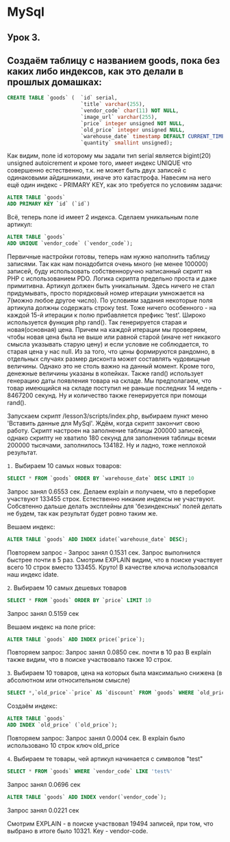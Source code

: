 # MySql

## Урок 3.

## Создаём таблицу c названием goods, пока без каких либо индексов, как это делали в прошлых домашках:

```sql
CREATE TABLE `goods` (  `id` serial,
                        `title` varchar(255),
                        `vendor_code` char(11) NOT NULL,
                        `image_url` varchar(255),
                        `price` integer unsigned NOT NULL,
                        `old_price` integer unsigned NULL,
                        `warehouse_date` timestamp DEFAULT CURRENT_TIMESTAMP,
                        `quantity` smallint unsigned);
```
Как видим, поле id которому мы задали тип serial является bigint(20) unsigned autoicrement и кроме того, имеет индекс
UNIQUE что совершенно естественно, т.к. не может быть двух записей с одинаковыми айдишниками, иначе это катастрофа.
Навесим на него ещё один индекс - PRIMARY KEY, как это требуется по условиям задачи:
```sql
ALTER TABLE `goods`
ADD PRIMARY KEY `id` (`id`)
```
Всё, теперь поле id имеет 2 индекса.
Сделаем уникальным поле артикул:
```sql
ALTER TABLE `goods`
ADD UNIQUE `vendor_code` (`vendor_code`);
```
Первичные настройки готовы, теперь нам нужно наполнить таблицу записями.
Так как нам понадобится очень много (не менее 100000) записей, буду использовать собственноручно написанный скрипт на PHP
с использованием PDO. Логика скрипта предельно проста и даже примитивна. Артикул должен быть уникальным. Здесь ничего не 
стал придумывать, просто порядковый номер итерации умножается на 7(можно любое
другое число). По условиям задания некоторые поля артикула должны содержать строку test. Тоже ничего особенного - на
каждой 15-й итерации к полю прибавляется префикс 'test'.
Широко используется функция php rand(). Так генерируется старая и новая(основная) цена. Причем на каждой итерации мы
проверяем, чтобы новая цена была не выше или равной старой (иначе нет никакого смысла указывать старую цену) и если
условие не соблюдается, то старая цена у нас null. Из за того, что цены формируются рандомно, в отдельных случаях размер
дисконта может составлять чудовищные величины. Однако это не столь важно на данный момент. Кроме того, денежные величины
указаны в копейках.
Также rand() использует генерацию даты появления товара на складе. Мы предполагаем, что товар имеющийся на складе поступил
не раньше последних 14 недель - 8467200 секунд. Ну и количество также генерируется при помощи rand().

Запускаем скрипт /lesson3/scripts/index.php, выбираем пункт меню 'Вставить данные для MySql'. Ждём, когда скрипт закончит
свою работу. Скрипт настроен на заполнение таблицы 200000 записей, однако скрипту не хватило 180 секунд для заполнения таблицы
всеми 200000 тысячами, заполнилось 134182. Ну и ладно, тоже неплохой результат.

`1.` Выбираем 10 самых новых товаров:
```sql
SELECT * FROM `goods` ORDER BY `warehouse_date` DESC LIMIT 10
```
Запрос занял 0.6553 сек.
Делаем explain и получаем, что в переборке участвуют 133455 строк. Естественно никакие индексы не участвуют.
Собсвтенно дальше делать эксплейны для 'безиндексных' полей делать не будем, так как результат будет ровно таким же. 

Вешаем индекс:
```sql
ALTER TABLE `goods` ADD INDEX idate(`warehouse_date` DESC);
```
Повторяем запрос - Запрос занял 0.1531 сек. Запрос выполнился быстрее почти в 5 раз.
Смотрим EXPLAIN видим, что в поиске участвует всего 10 строк вместо 133455. Круто! В качестве ключа использовался наш индекс
idate.

`2`. Выбираем 10 самых дешевых товаров
```sql
SELECT * FROM `goods` ORDER BY `price` LIMIT 10
```
Запрос занял 0.5159 сек

Вешаем индекс на поле price:
```sql
ALTER TABLE `goods` ADD INDEX price(`price`);
```
Повторяем запрос:
Запрос занял 0.0850 сек. почти в 10 раз
В explain также видим, что в поиске участвовало также 10 строк.

`3`. Выбираем 10 товаров, цена на которых была максимально снижена (в абсолютном или относительном смысле)
```sql
SELECT *,`old_price`-`price` AS `discount` FROM `goods` WHERE `old_price` > `price` ORDER BY `old_price` DESC LIMIT 10
```

Создаём индекс:
```sql
ALTER TABLE `goods`
ADD INDEX `old_price` (`old_price`);
```
Повторяем запрос:
Запрос занял 0.0004 сек. В explain было использовано 10 строк ключ old_price

`4`. Выбираем те товары, чей артикул начинается с символов "test"
```sql
SELECT * FROM `goods` WHERE `vendor_code` LIKE 'test%'
```
Запрос занял 0.0696 сек
```sql
ALTER TABLE `goods` ADD INDEX vendor(`vendor_code`);
```
Запрос занял 0.0221 сек

Смотрим EXPLAIN - в поиске участвовал 19494 записей, при том, что выбрано в итоге было 10321. Key - vendor-code.

